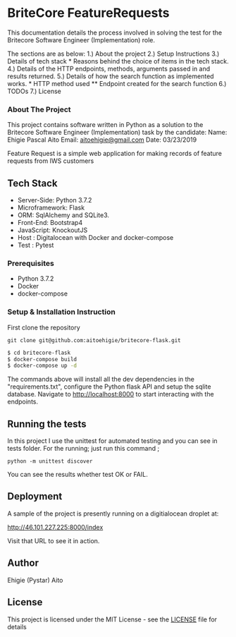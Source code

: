 
# BriteCore FeatureRequests

This documentation details the process involved in solving the test for the Britecore Software Engineer (Implementation) role.

The sections are as below:
1.) About the project
2.) Setup Instructions
3.) Details of tech stack
    * Reasons behind the choice of items in the tech stack.
4.) Details of the HTTP endpoints, methods,  arguments passed in and results returned.
5.) Details of how the search function as implemented works.
    * HTTP method used
    ** Endpoint created for the search function
6.) TODOs
7.) License


### About The Project
This project contains software written in Python as a solution to the Britecore Software Engineer (Implementation) task by the candidate:
Name: Ehigie Pascal Aito
Email: <aitoehigie@gmail.com>
Date: 03/23/2019

Feature Request is a simple web application for making records of feature requests from IWS customers

## Tech Stack

* Server-Side: Python 3.7.2
* Microframework: Flask
* ORM: SqlAlchemy and SQLite3.
* Front-End: Bootstrap4
* JavaScript: KnockoutJS
* Host : Digitalocean with Docker and docker-compose
* Test : Pytest


### Prerequisites

* Python 3.7.2
* Docker
* docker-compose



### Setup & Installation Instruction

First clone the repository

```
git clone git@github.com:aitoehigie/britecore-flask.git
```

```sh
$ cd britecore-flask
$ docker-compose build
$ docker-compose up -d
```
The commands above will install all the dev dependencies in the "requirements.txt", configure the Python flask API and setup the sqlite database.
Navigate to <http://localhost:8000> to start interacting with the endpoints.


## Running the tests

In this project I use the unittest for automated testing and you can see in tests folder. For the running; just run this command ;

```
python -m unittest discover
```
You can see the results whether test OK or FAIL.

## Deployment
A sample of the project is presently running on a digitialocean droplet at: 

http://46.101.227.225:8000/index

Visit that URL to see it in action.

## Author

Ehigie (Pystar) Aito

## License

This project is licensed under the MIT License - see the [LICENSE](LICENSE) file for details
